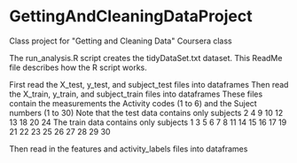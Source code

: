 GettingAndCleaningDataProject
=============================

Class project for "Getting and Cleaning Data" Coursera class




The run_analysis.R  script creates the tidyDataSet.txt  dataset.  This ReadMe file describes how the R script works.



First read the X_test, y_test, and subject_test files into dataframes
Then read the X_train, y_train, and subject_train files into dataframes
These files contain the measurements the Activity codes (1 to 6) and the Suject numbers (1 to 30)
Note that the test data contains only subjects 2  4  9 10 12 13 18 20 24
The train data contains only subjects 1  3  5  6  7  8 11 14 15 16 17 19 21 22 23 25 26 27 28 29 30

Then read in the features and activity_labels files into dataframes




